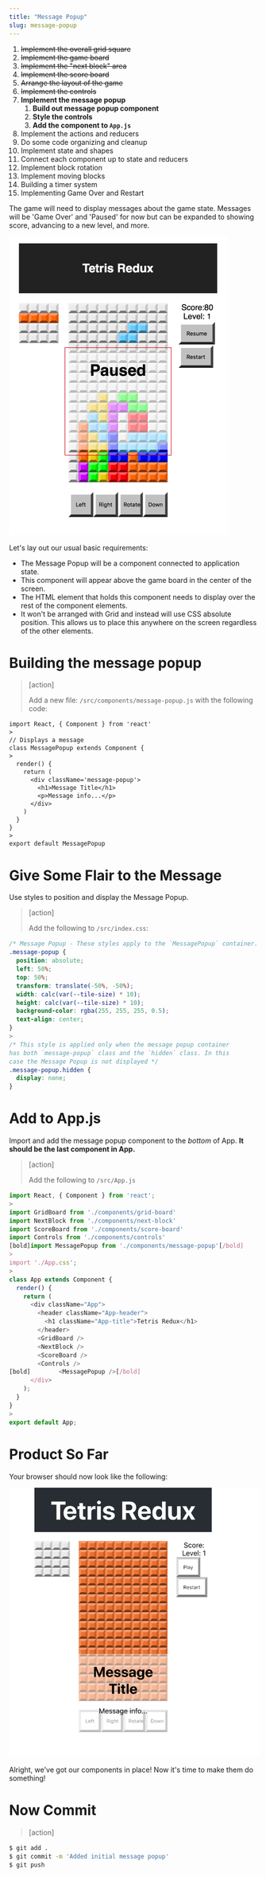 ```yaml
---
title: "Message Popup"
slug: message-popup
---
```


1. ~~Implement the overall grid square~~
1. ~~Implement the game board~~
1. ~~Implement the "next block" area~~
1. ~~Implement the score board~~
1. ~~Arrange the layout of the game~~
1. ~~Implement the controls~~
1. **Implement the message popup**
    1. **Build out message popup component**
    1. **Style the controls**
    1. **Add the component to `App.js`**
1. Implement the actions and reducers
1. Do some code organizing and cleanup
1. Implement state and shapes
1. Connect each component up to state and reducers
1. Implement block rotation
1. Implement moving blocks
1. Building a timer system
1. Implementing Game Over and Restart

The game will need to display messages about the game
state. Messages will be 'Game Over' and 'Paused' for
now but can be expanded to showing score, advancing
to a new level, and more.

![Modal](assets/Modal.png)

Let's lay out our usual basic requirements:

- The Message Popup will be a component connected to application state.
- This component will appear above the game board in the center of the screen.
- The HTML element that holds this component needs to display over the rest of the component elements.
- It won't be arranged with Grid and instead will use CSS
absolute position. This allows us to place this anywhere on the screen regardless of the other elements.

# Building the message popup

> [action]
>
> Add a new file: `/src/components/message-popup.js` with the following code:
>
```JS
import React, { Component } from 'react'
>
// Displays a message
class MessagePopup extends Component {
>
  render() {
    return (
      <div className='message-popup'>
        <h1>Message Title</h1>
        <p>Message info...</p>
      </div>
    )
  }
}
>
export default MessagePopup
```

# Give Some Flair to the Message

Use styles to position and display the Message Popup.

> [action]
>
> Add the following to `/src/index.css`:
>
```CSS
/* Message Popup - These styles apply to the `MessagePopup` container. With `position:absolute` this element can be placed anywhere on the screen, `left, top, transform:translate` perform this function.*/
.message-popup {
  position: absolute;
  left: 50%;
  top: 50%;
  transform: translate(-50%, -50%);
  width: calc(var(--tile-size) * 10);
  height: calc(var(--tile-size) * 10);
  background-color: rgba(255, 255, 255, 0.5);
  text-align: center;
}
>
/* This style is applied only when the message popup container
has both `message-popup` class and the `hidden` class. In this
case the Message Popup is not displayed */
.message-popup.hidden {
  display: none;
}
```

# Add to App.js

Import and add the message popup component to the _bottom_ of App. **It should be the last component in App.**

> [action]
>
> Add the following to `/src/App.js`
>
```js
import React, { Component } from 'react';
>
import GridBoard from './components/grid-board'
import NextBlock from './components/next-block'
import ScoreBoard from './components/score-board'
import Controls from './components/controls'
[bold]import MessagePopup from './components/message-popup'[/bold]
>
import './App.css';
>
class App extends Component {
  render() {
    return (
      <div className="App">
        <header className="App-header">
          <h1 className="App-title">Tetris Redux</h1>
        </header>
        <GridBoard />
        <NextBlock />
        <ScoreBoard />
        <Controls />
[bold]        <MessagePopup />[/bold]
      </div>
    );
  }
}
>
export default App;
```

# Product So Far

Your browser should now look like the following:

![initial-message](assets/initial-message.png)

Alright, we've got our components in place! Now it's time to make them do something!

# Now Commit

>[action]
>
```bash
$ git add .
$ git commit -m 'Added initial message popup'
$ git push
```
